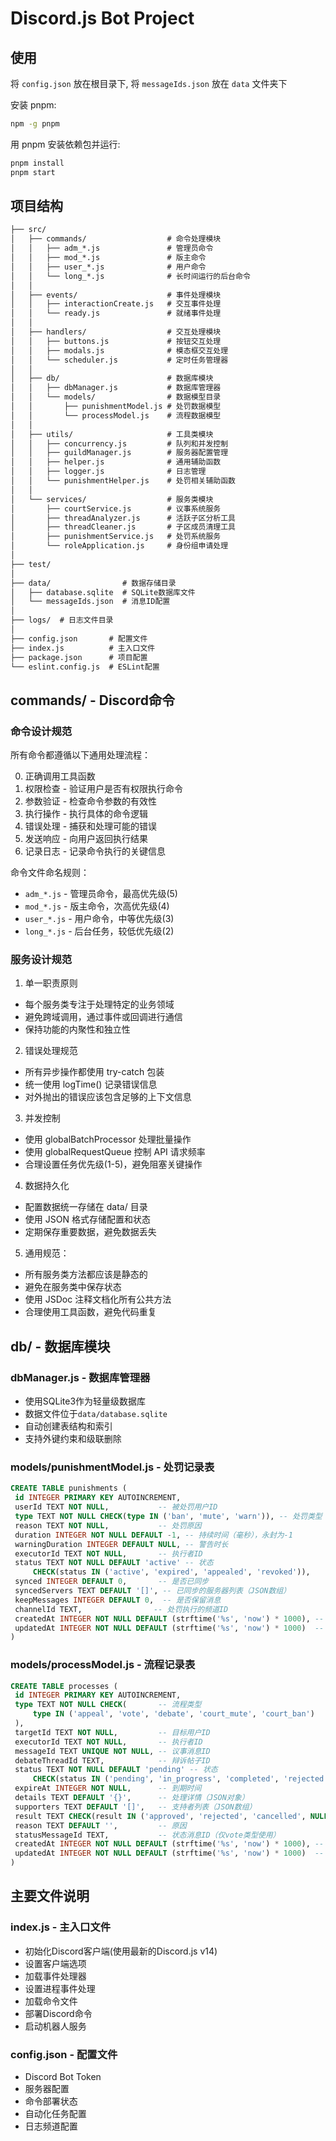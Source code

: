 # Discord.js Bot Project

## 使用

将 `config.json` 放在根目录下, 将 `messageIds.json` 放在 `data` 文件夹下

安装 pnpm:

```bash
npm -g pnpm
```

用 pnpm 安装依赖包并运行:

```bash
pnpm install
pnpm start
```

## 项目结构

```txt
├── src/
│   ├── commands/                  # 命令处理模块
│   │   ├── adm_*.js               # 管理员命令
│   │   ├── mod_*.js               # 版主命令
│   │   ├── user_*.js              # 用户命令
│   │   └── long_*.js              # 长时间运行的后台命令
│   │
│   ├── events/                    # 事件处理模块
│   │   ├── interactionCreate.js   # 交互事件处理
│   │   └── ready.js               # 就绪事件处理
│   │
│   ├── handlers/                  # 交互处理模块
│   │   ├── buttons.js             # 按钮交互处理
│   │   ├── modals.js              # 模态框交互处理
│   │   └── scheduler.js           # 定时任务管理器
│   │
│   ├── db/                        # 数据库模块
│   │   ├── dbManager.js           # 数据库管理器
│   │   └── models/                # 数据模型目录
│   │       ├── punishmentModel.js # 处罚数据模型
│   │       └── processModel.js    # 流程数据模型
│   │
│   ├── utils/                     # 工具类模块
│   │   ├── concurrency.js         # 队列和并发控制
│   │   ├── guildManager.js        # 服务器配置管理
│   │   ├── helper.js              # 通用辅助函数
│   │   ├── logger.js              # 日志管理
│   │   └── punishmentHelper.js    # 处罚相关辅助函数
│   │
│   └── services/                  # 服务类模块
│       ├── courtService.js        # 议事系统服务
│       ├── threadAnalyzer.js      # 活跃子区分析工具
│       ├── threadCleaner.js       # 子区成员清理工具
│       ├── punishmentService.js   # 处罚系统服务
│       └── roleApplication.js     # 身份组申请处理
│
├── test/
│
├── data/                # 数据存储目录
│   ├── database.sqlite  # SQLite数据库文件
│   └── messageIds.json  # 消息ID配置
│
├── logs/  # 日志文件目录
│
├── config.json       # 配置文件
├── index.js          # 主入口文件
├── package.json      # 项目配置
└── eslint.config.js  # ESLint配置
```

## commands/ - Discord命令

### 命令设计规范

所有命令都遵循以下通用处理流程：

0. 正确调用工具函数
1. 权限检查 - 验证用户是否有权限执行命令
2. 参数验证 - 检查命令参数的有效性
3. 执行操作 - 执行具体的命令逻辑
4. 错误处理 - 捕获和处理可能的错误
5. 发送响应 - 向用户返回执行结果
6. 记录日志 - 记录命令执行的关键信息

命令文件命名规则：

- `adm_*.js` - 管理员命令，最高优先级(5)
- `mod_*.js` - 版主命令，次高优先级(4)
- `user_*.js` - 用户命令，中等优先级(3)
- `long_*.js` - 后台任务，较低优先级(2)

### 服务设计规范

1. 单一职责原则

- 每个服务类专注于处理特定的业务领域
- 避免跨域调用，通过事件或回调进行通信
- 保持功能的内聚性和独立性

2. 错误处理规范

- 所有异步操作都使用 try-catch 包装
- 统一使用 logTime() 记录错误信息
- 对外抛出的错误应该包含足够的上下文信息

3. 并发控制

- 使用 globalBatchProcessor 处理批量操作
- 使用 globalRequestQueue 控制 API 请求频率
- 合理设置任务优先级(1-5)，避免阻塞关键操作

4. 数据持久化

- 配置数据统一存储在 data/ 目录
- 使用 JSON 格式存储配置和状态
- 定期保存重要数据，避免数据丢失

5. 通用规范：

- 所有服务类方法都应该是静态的
- 避免在服务类中保存状态
- 使用 JSDoc 注释文档化所有公共方法
- 合理使用工具函数，避免代码重复

## db/ - 数据库模块

### dbManager.js - 数据库管理器

- 使用SQLite3作为轻量级数据库
- 数据文件位于`data/database.sqlite`
- 自动创建表结构和索引
- 支持外键约束和级联删除

### models/punishmentModel.js - 处罚记录表

```sql
CREATE TABLE punishments (
 id INTEGER PRIMARY KEY AUTOINCREMENT,
 userId TEXT NOT NULL,           -- 被处罚用户ID
 type TEXT NOT NULL CHECK(type IN ('ban', 'mute', 'warn')), -- 处罚类型
 reason TEXT NOT NULL,           -- 处罚原因
 duration INTEGER NOT NULL DEFAULT -1, -- 持续时间（毫秒），永封为-1
 warningDuration INTEGER DEFAULT NULL, -- 警告时长
 executorId TEXT NOT NULL,       -- 执行者ID
 status TEXT NOT NULL DEFAULT 'active' -- 状态
     CHECK(status IN ('active', 'expired', 'appealed', 'revoked')),
 synced INTEGER DEFAULT 0,       -- 是否已同步
 syncedServers TEXT DEFAULT '[]', -- 已同步的服务器列表（JSON数组）
 keepMessages INTEGER DEFAULT 0,  -- 是否保留消息
 channelId TEXT,                -- 处罚执行的频道ID
 createdAt INTEGER NOT NULL DEFAULT (strftime('%s', 'now') * 1000), -- 创建时间
 updatedAt INTEGER NOT NULL DEFAULT (strftime('%s', 'now') * 1000)  -- 更新时间
)
```

### models/processModel.js - 流程记录表

```sql
CREATE TABLE processes (
 id INTEGER PRIMARY KEY AUTOINCREMENT,
 type TEXT NOT NULL CHECK(       -- 流程类型
     type IN ('appeal', 'vote', 'debate', 'court_mute', 'court_ban')
 ),
 targetId TEXT NOT NULL,         -- 目标用户ID
 executorId TEXT NOT NULL,       -- 执行者ID
 messageId TEXT UNIQUE NOT NULL, -- 议事消息ID
 debateThreadId TEXT,            -- 辩诉帖子ID
 status TEXT NOT NULL DEFAULT 'pending' -- 状态
     CHECK(status IN ('pending', 'in_progress', 'completed', 'rejected', 'cancelled')),
 expireAt INTEGER NOT NULL,      -- 到期时间
 details TEXT DEFAULT '{}',      -- 处理详情（JSON对象）
 supporters TEXT DEFAULT '[]',   -- 支持者列表（JSON数组）
 result TEXT CHECK(result IN ('approved', 'rejected', 'cancelled', NULL)), -- 结果
 reason TEXT DEFAULT '',         -- 原因
 statusMessageId TEXT,           -- 状态消息ID（仅vote类型使用）
 createdAt INTEGER NOT NULL DEFAULT (strftime('%s', 'now') * 1000), -- 创建时间
 updatedAt INTEGER NOT NULL DEFAULT (strftime('%s', 'now') * 1000)  -- 更新时间
)
```

## 主要文件说明

### index.js - 主入口文件

- 初始化Discord客户端(使用最新的Discord.js v14)
- 设置客户端选项
- 加载事件处理器
- 设置进程事件处理
- 加载命令文件
- 部署Discord命令
- 启动机器人服务

### config.json - 配置文件

- Discord Bot Token
- 服务器配置
- 命令部署状态
- 自动化任务配置
- 日志频道配置
